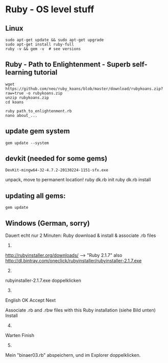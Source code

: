 # Ruby - OS level stuff

## Linux
    sudo apt-get update && sudo apt-get upgrade
	sudo apt-get install ruby-full
	ruby -v && gem -v  # see versions

## Ruby - Path to Enlightenment - Superb self-learning tutorial
    wget https://github.com/neo/ruby_koans/blob/master/download/rubykoans.zip?raw=true -o rubykoans.zip
    unzip rubykoans.zip
    cd koans

    ruby path_to_enlightenment.rb
    nano about_...


## update gem system
    gem update --system

## devkit (needed for some gems)
    DevKit-mingw64-32-4.7.2-20130224-1151-sfx.exe
unpack, move to permanent location!
    ruby dk.rb init
    ruby dk.rb install

## updating all gems:
    gem update

    
## Windows (German, sorry)

Dauert echt nur 2 Minuten:  Ruby download & install & associate .rb files

1)
http://rubyinstaller.org/downloads/ --> "Ruby 2.1.7" also
http://dl.bintray.com/oneclick/rubyinstaller/rubyinstaller-2.1.7.exe

2)
rubyinstaller-2.1.7.exe doppelklicken

3)
English OK
Accept Next

Associate .rb and .rbw files with this Ruby installation    (siehe Bild unten)
Install

4)
Warten
Finish


5)
Mein "binaer03.rb" abspeichern, und im Explorer doppelklicken.


